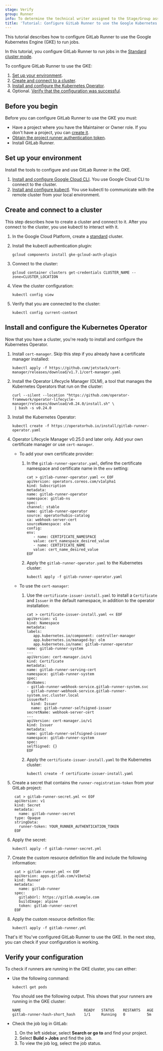 ```yaml
---
stage: Verify
group: Runner
info: To determine the technical writer assigned to the Stage/Group associated with this page, see https://handbook.gitlab.com/handbook/product/ux/technical-writing/#assignments
title: 'Tutorial: Configure GitLab Runner to use the Google Kubernetes Engine'
---
```


This tutorial describes how to configure GitLab Runner to use the Google Kubernetes Engine (GKE)
to run jobs.

In this tutorial, you configure GitLab Runner to run jobs in the [Standard cluster mode](https://cloud.google.com/kubernetes-engine/docs/concepts/types-of-clusters).

To configure GitLab Runner to use the GKE:

1. [Set up your environment](#set-up-your-environment).
1. [Create and connect to a cluster](#create-and-connect-to-a-cluster).
1. [Install and configure the Kubernetes Operator](#install-and-configure-the-kubernetes-operator).
1. Optional. [Verify that the configuration was successful](#verify-your-configuration).

## Before you begin

Before you can configure GitLab Runner to use the GKE you must:

- Have a project where you have the Maintainer or Owner role. If you don't have a project, you can [create it](../../user/project/index.md).
- [Obtain the project runner authentication token](../../ci/runners/runners_scope.md#create-a-project-runner-with-a-runner-authentication-token).
- Install GitLab Runner.

## Set up your environment

Install the tools to configure and use GitLab Runner in the GKE.

1. [Install and configure Google Cloud CLI](https://cloud.google.com/sdk/docs/install). You use Google Cloud CLI to connect to the cluster.
1. [Install and configure kubectl](https://kubernetes.io/docs/tasks/tools/). You use kubectl to communicate with the remote cluster from your local environment.

## Create and connect to a cluster

This step describes how to create a cluster and connect to it. After you connect to the cluster, you use kubectl to interact with it.

1. In the Google Cloud Platform, create a [standard](https://cloud.google.com/kubernetes-engine/docs/how-to/creating-a-zonal-cluster) cluster.

1. Install the kubectl authentication plugin:

   ```shell
   gcloud components install gke-gcloud-auth-plugin
   ```

1. Connect to the cluster:

   ```shell
   gcloud container clusters get-credentials CLUSTER_NAME --zone=CLUSTER_LOCATION
   ```

1. View the cluster configuration:

   ```shell
   kubectl config view
   ```

1. Verify that you are connected to the cluster:

   ```shell
   kubectl config current-context
   ```

## Install and configure the Kubernetes Operator

Now that you have a cluster, you're ready to install and configure the Kubernetes Operator.

1. Install `cert-manager`. Skip this step if you already have a certificate manager installed:

   ```shell
   kubectl apply -f https://github.com/jetstack/cert-manager/releases/download/v1.7.1/cert-manager.yaml
   ```

1. Install the Operator Lifecycle Manager (OLM), a tool that manages the Kubernetes Operators that
   run on the cluster:

   ```shell
   curl --silent --location "https://github.com/operator-framework/operator-lifecycle-manager/releases/download/v0.24.0/install.sh" \
    | bash -s v0.24.0
   ```

1. Install the Kubernetes Operator:

   ```shell
   kubectl create -f https://operatorhub.io/install/gitlab-runner-operator.yaml
   ```

1. Operator Lifecycle Manager v0.25.0 and later only. Add your own certificate manager or use `cert-manager`.

   - To add your own certificate provider:

     1. In the `gitlab-runner-operator.yaml`, define the certificate namespace and certificate name in the `env` setting:

        ```shell
        cat > gitlab-runner-operator.yaml << EOF
        apiVersion: operators.coreos.com/v1alpha1
        kind: Subscription
        metadata:
        name: gitlab-runner-operator
        namespace: gitlab-ns
        spec:
        channel: stable
        name: gitlab-runner-operator
        source: operatorhubio-catalog
        ca: webhook-server-cert
        sourceNamespace: olm
        config:
        env:
           - name: CERTIFICATE_NAMESPACE
           value: cert_namespace_desired_value
           - name: CERTIFICATE_NAME
           value: cert_name_desired_value
        EOF
        ```

     1. Apply the `gitlab-runner-operator.yaml` to the Kubernetes cluster:

        ```shell
        kubectl apply -f gitlab-runner-operator.yaml
        ```

   - To use the `cert-manager`:

     1. Use the `certificate-issuer-install.yaml` to install a `Certificate` and `Issuer` in the default namespace, in addition
        to the operator installation:

        ```shell
        cat > certificate-issuer-install.yaml << EOF
        apiVersion: v1
        kind: Namespace
        metadata:
        labels:
           app.kubernetes.io/component: controller-manager
           app.kubernetes.io/managed-by: olm
           app.kubernetes.io/name: gitlab-runner-operator
        name: gitlab-runner-system
        ---
        apiVersion: cert-manager.io/v1
        kind: Certificate
        metadata:
        name: gitlab-runner-serving-cert
        namespace: gitlab-runner-system
        spec:
        dnsNames:
        - gitlab-runner-webhook-service.gitlab-runner-system.svc
        - gitlab-runner-webhook-service.gitlab-runner-system.svc.cluster.local
        issuerRef:
          kind: Issuer
          name: gitlab-runner-selfsigned-issuer
        secretName: webhook-server-cert
        ---
        apiVersion: cert-manager.io/v1
        kind: Issuer
        metadata:
        name: gitlab-runner-selfsigned-issuer
        namespace: gitlab-runner-system
        spec:
        selfSigned: {}
        EOF
        ```

     1. Apply the `certificate-issuer-install.yaml` to the Kubernetes cluster:

        ```shell
        kubectl create -f certificate-issuer-install.yaml
        ```

1. Create a secret that contains the `runner-registration-token` from your
   GitLab project:

   ```shell
    cat > gitlab-runner-secret.yml << EOF
    apiVersion: v1
    kind: Secret
    metadata:
      name: gitlab-runner-secret
    type: Opaque
    stringData:
      runner-token: YOUR_RUNNER_AUTHENTICATION_TOKEN
    EOF
   ```

1. Apply the secret:

   ```shell
   kubectl apply -f gitlab-runner-secret.yml
   ```

1. Create the custom resource definition file and include the following information:

   ```shell
    cat > gitlab-runner.yml << EOF
    apiVersion: apps.gitlab.com/v1beta2
    kind: Runner
    metadata:
      name: gitlab-runner
    spec:
      gitlabUrl: https://gitlab.example.com
      buildImage: alpine
      token: gitlab-runner-secret
    EOF
   ```

1. Apply the custom resource definition file:

   ```shell
   kubectl apply -f gitlab-runner.yml
   ```

That's it! You've configured GitLab Runner to use the GKE.
In the next step, you can check if your configuration is working.

## Verify your configuration

To check if runners are running in the GKE cluster, you can either:

- Use the following command:

  ```shell
  kubectl get pods
  ```

  You should see the following output. This shows that your runners
  are running in the GKE cluster:

  ```plaintext
  NAME                             READY   STATUS    RESTARTS   AGE
  gitlab-runner-hash-short_hash    1/1     Running   0          5m
  ```

- Check the job log in GitLab:
  1. On the left sidebar, select **Search or go to** and find your project.
  1. Select **Build > Jobs** and find the job.
  1. To view the job log, select the job status.
